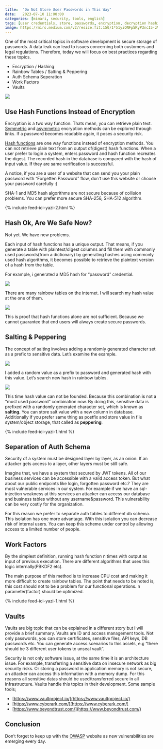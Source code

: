 ```yaml
---
title:  "Do Not Store User Passwords in This Way"
date:   2023-07-10 11:00:00
categories: [mimari, security, tools, english]
tags: [user credentials, store, passwords, encryption, decryption hashing, digest, SHA-256, SHA512, MD5, is safe, rainbow tables, salt, salting, peppering, schema, vault, english, mehmet cem yucel]
image: https://miro.medium.com/v2/resize:fit:150/1*51yiQNFp5KyP3ncI5-zVJA.jpeg
---
```


One of the most critical topics in software development is secure storage of passwords. A data leak can lead to issues concerning both customers and legal regulations. Therefore, today we will focus on best practices regarding these topics.

-   Encryption / Hashing
-   Rainbow Tables / Salting & Peppering
-   Auth Schema Seperation
-   Work Factors
-   Vaults

![](https://miro.medium.com/v2/resize:fit:1400/0*noOeyOHQ_1V_SjmA.jpeg)


## Use Hash Functions Instead of Encryption

Encryption is a two way function. Thats mean, you can retrieve plain text.  [Symmetric](https://www-mehmetcemyucel-com.translate.goog/2017/simetrik-sifreleme-ve-blockchain/?_x_tr_sl=tr&_x_tr_tl=en&_x_tr_hl=tr&_x_tr_pto=wapp)  and  [asymmetric](https://www-mehmetcemyucel-com.translate.goog/2017/asimetrik-sifreleme-ve-blockchain/?_x_tr_sl=tr&_x_tr_tl=en&_x_tr_hl=tr&_x_tr_pto=wapp)  encryption methods can be explored through links. If a password becomes readable again, it poses a security risk.

[Hash functions](https://www-mehmetcemyucel-com.translate.goog/2017/hash-fonksiyonlari-ve-blockchain/?_x_tr_sl=tr&_x_tr_tl=en&_x_tr_hl=tr&_x_tr_pto=wapp)  are one way functions instead of encryption methods. You can not retrieve plain text from an output of(digest) hash functions. When a user prefer to login a system, enters password and hash function recreates the digest. The recorded hash in the database is compared with the hash of input value. If they are same verification is successful.

A notice, if you are a user of a website that can send you your plain password with “Forgetten Password” flow, don’t use this website or choose your password carefully :)

SHA-1 and MD5 hash algorithms are not secure because of collision problems. You can prefer more secure SHA-256, SHA-512 algorithm.

{% include feed-ici-yazi-2.html %}

## Hash Ok, Are We Safe Now?

Not yet. We have new problems.

Each input of hash functions has a unique output. That means, if you generate a table with plaintext/digest columns and fill them with commonly used passwords(from a dictionary) by generating hashes using commonly used hash algorithms, it becomes possible to retrieve the plaintext version of a hash from the table.

For example, i generated a MD5 hash for “password” credential.

![](https://miro.medium.com/v2/resize:fit:1400/0*TRTceXIsa6YYWmab.png)

There are many rainbow tables on the internet. I will search my hash value at the one of them.

![](https://miro.medium.com/v2/resize:fit:1400/0*IA3ugGyi02-O6evR.png)

This is proof that hash functions alone are not sufficient. Because we cannot guarantee that end users will always create secure passwords.

## Salting & Peppering

The concept of salting involves adding a randomly generated character set as a prefix to sensitive data. Let’s examine the example.

![](https://miro.medium.com/v2/resize:fit:1400/0*D6CV4EHSUJ4Pz2HW.png)

I added a random value as a prefix to password and generated hash with this value. Let’s search new hash in rainbow tables.

![](https://miro.medium.com/v2/resize:fit:1400/0*br_sRfg2omJf2QX4.png)

This time hash value can not be founded. Because this combination is not a “most used password” combination now. By doing this, sensitive data is prefixed with a randomly generated character set, which is known as  **salting**. You can store salt value with a new column in database. Additionally if you prefer same thing as postfix and store value in file system/object storage, that called as  **peppering**.

{% include feed-ici-yazi-1.html %}

## Separation of Auth Schema

Security of a system must be designed layer by layer, as an onion. If an attacker gets access to a layer, other layers must be still safe.

Imagine that, we have a system that secured by JWT tokens. All of our business services can be accessible with a valid access token. But what about our public endpoints like login, forgotten password etc.? They are most vulnerable services in our system. For example if we have an sql-injection weakness at this services an attacker can access our database and business tables without any username&password. This vulnerability can be very costly for the organization.

For this reason we prefer to separate auth tables to different db schema. This isolation has one more advantage. With this isolation you can decrease risk of internal users. You can keep this scheme under control by allowing access to a limited number of people.

## Work Factors

By the simplest definition, running hash function n times with output as input of previous execution. There are different algorithms that uses this logic internally(PBKDF2 etc).

The main purpose of this method is to increase CPU cost and making it more difficult to create rainbow tables. The point that needs to be noted is, this cost should not to be a problem for our functional operations. n parameter(factor) should be optimized.

{% include feed-ici-yazi-1.html %}

## Vaults

Vaults are big topic that can be explained in a different story but i will provide a brief summary. Vaults are ID and access management tools. Not only passwords, you can store certificates, sensitive files, API keys, DB passwords etc. You can generate access scenarios to this assets, e.g “there should be 3 different user tokens to unseal vault”.

Security is not only software issue, at the same time it is an architecture issue. For example, transferring a sensitive data on insecure network as big security risks. Or storing a password in application memory is not secure, an attacker can access this information with a memory dump. For this reasons all sensitive datas should be used/transferred secure in all infrastructure. Vaults handle this topics in their development. Some sample tools;

-   [https://www.vaultproject.io/](https://www.vaultproject.io/)
-   [https://www.cyberark.com/](https://www.cyberark.com/)
-   [https://www.beyondtrust.com/](https://www.beyondtrust.com/)

## Conclusion

Don’t forget to keep up with the  [OWASP](https://owasp.org/)  website as new vulnerabilities are emerging every day.